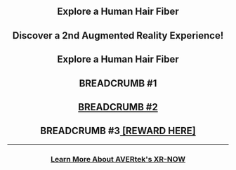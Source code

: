 <h2 style="text-align: center;" markdown="1">Explore a Human Hair Fiber</h2>
<h2 style="text-align: center;" markdown="1"> Discover a 2nd Augmented Reality Experience!</h2> 


<script>
/**
* Function that registers a click on an outbound link in Analytics.
* This function takes a valid URL string as an argument, and uses that URL string
* as the event label. Setting the transport method to 'beacon' lets the hit be sent
* using 'navigator.sendBeacon' in browser that support it.
*/
var getOutboundLink = function(url) {
  gtag('event', 'click', {
    'event_category': 'outbound',
    'event_label': url,
    'transport_type': 'beacon',
    'event_callback': function(){document.location = url;}
  });
}
</script>

<h2 style="text-align: center;" markdown="1">Explore a Human Hair Fiber</h2>
<h2 style="text-align: center;" markdown="1">BREADCRUMB #1</h2> 
<h2 style="text-align: center;" markdown="1"><a href="https://www.AVERtek.net" onclick="getOutboundLink('https://www.AVERtek.net'); return false;"> BREADCRUMB #2</a></h2>
<h2 style="text-align: center;" markdown="1">BREADCRUMB #3<a href="https://avertek.net/special-bonus" onclick="getOutboundLink('https://avertek.net/special-bonus'); return false;"> [REWARD HERE]</a></h2>


---

<h3 style="text-align: center;" markdown="1"><a href="https://avertek.net/" onclick="getOutboundLink('https://avertek.net/'); return false;">Learn More About AVERtek's XR-NOW</a></h3> 
  
